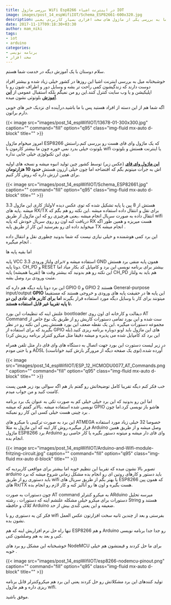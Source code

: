 ```yaml
---
title: بررسی ماژول WiFi Esp8266 در اینترنت اشیاء IOT
image: images/post_14_espWifiIOT/Schema_ESP82661-600x320.jpg
description: در این آموزش ما به بررسی یکی از ماژول های سخت افزاری بسیار کاربردی یعنی ESP8266 می پردازیم.این ماژول جهت اتصال برد های سخت افزاری ما به wifi کاربرد داره و می تونه توی زمینه اینترنت اشیا و هوشمند سازی منازل بسیار کاربردی باشه.
date: 2017-11-17T09:18:30+03:30
author: mam_niki
tags:
- iot
- arduino
categories:
- برنامه نویسی
- سخت افزار
---
```


سلام دوستان با یک آموزش دیگه در خدمت شما هستم.

خوشبختانه میل به بررسی اینترنت اشیا این روزها در کشور خیلی زیاد شده و بیشتر افراد دوست دارند که زندگیشون کمی راحت تر بشه و وسایل دور و اطراف شون رو با اپلیکیشن و یا وب سایت کنترل کنند.این رو من نمیگم بلکه استقبال عمومی از [**این آموزش**](/blog/post_3_arduinobluetoothled/) بلوتوثی نشون میده.

اگه شما هم از این دسته از افراد هستید پس با ما باشید.درآینده ای نزدیک خبر های خوبی دارم براتون.

{{< image src="images/post_14_espWifiIOT/13678-01-300x300.jpg" caption="" command="fill" option="q95" class="img-fluid mx-auto d-block" title="" >}}


امروز میخوام ماژول ESP8266 که یک ماژول وای فای هست رو بررسی کنم.راستش بلوتوث خیلی بدرد نمی خوره چون ما بیشتر کارمون با wifi یا اینترنت هستش و بلوتوث توی این تکنولوژی خیلی جایی نداره.

[**این ماژول وای فای**](https://www.jahankitshop.com/market/d/6410) (عکس زیر) توسط کشور چین تولید انبوه میشه و نسخه های اولیه اش به جرأت میتونم بگم که افتضاحه اما چون خیلی ارزون هستش **حدود 10 هزارتومان** برای همین ارزش داره که روش کار کنیم.

{{< image src="images/post_14_espWifiIOT/Schema_ESP82661.jpg" caption="" command="fill" option="q95" class="img-fluid mx-auto d-block" title="" >}}

ولتاژ کاری این ماژول 3.3V هستش از 8 پین یا پایه تشکیل شده که توی عکس دیده میشه .پایه های RX/TX برای نقل و انتقال داده استفاده میشه .این نکته رو هم بگم که انتقال داده به صورت سریال انجام میشه ،یعنی هرچیزی رو که این ماژول از طریق wifi دریافت کنه اون رو روی سریال خودش که پایه RX هست میریزه و همین طور اگه میخواید داده ای رو بفرستید این کار از طریق پایه TX انجام میشه .

این برد کمی هوشمنده و خیلی نیازی نیست که شما بدونید چطوری نقل و انتقال داده انجام میگیره .

اما بقیه پایه ها

پایه VCC برای ولتاژ ورودی 3.3v استفاده میشه و GND همون پایه منفی برد هستش .دوتا پایه CH_PD و RESET بیشتر برای برنامه نویسی این برد و کامپایل کد بکار میاد اما این نکته رو هم بدونید که بیشتر وقت ها (تقریبا همیشه) پایه CH_PD هم باید به ولتاز مثبت ورودی برد وصل بشه.

این برد دوتا پایه دیگه هم داره که GPIO 0  و GPIO 2 هستند General-purpose input/output **GPIO** این پایه ها در حقیقت پایه های ورودی و خروجی هستند که مستقیما میتونند برای کار با وسایل دیگه مورد استفاده قرار بگیرند **اما** **برای کاربر های عادی این دو تا پایه تقریبا غیر قابل استفاده هستند.**

علتش اینه که تنظیمات این بورد bootloader دیفالت و کارخانه ای اون روی AT Command ست شده و این بورد تمامی دستورات کاریش رو از طریق یک نوع خاص از مجموعه دستورات میگیره .این یک نقطه ضعف این بورد هستش.پس این نکته رو در نظر بگیرید که برای استفاده از GPIO های این ماژول باید اونو دوباره برنامه ریزی کنید.(بله این برد کد کامپایل شده می پذیره و میشه دقیقا مثل میکرو کنترلر برنامه ریزیش کرد)

در زیر لیست دستورت این بورد جهت اتصال به دستگاه های وای فای دار مثل تلفن همراه و یا حتی مودم ADSL آورده شده.(توی یک صفحه دیگه از مرورگر بازش کنید خواناست)

{{< image src="images/post_14_espWifiIOT/ESP_12_HCMODU0077_AT_Commands.png" caption="" command="fill" option="q95" class="img-fluid mx-auto d-block" title="" >}}

خب فکر کنم دیگه تقریبا کامل توضیحاتش رو گفتم باز هم اگه سوالی بود زیر همین پست کامنت کنید و من جواب میدم.

اما این رو بدونید که این برد خیلی خیلی کم به صورت تکی به عنوان یک برد برنامه نویسی شده استفاده میشه .بالاتر گفتم که میشه GPIO هاشو باز نویسی کرد.اما چون برد چینی هست خیلی کسی این کار رو نمیکنه .

این برد به صورت ترکیبی با میکرو های ATMEGA خصوصا 32 خیلی زیاد مورد استفاده قرار میگیره.روش کار اینه که این ماژول به مثلا Arduino وصل میشه و از طریق همین ماژول ESP8266 برد Arduino وای فای دار میشه و میتونه دستور بگیره یا کار خاصی رو انجام بده.

{{< image src="images/post_14_espWifiIOT/Arduino-and-Wifi-module-fritzing-circuit.jpg" caption="" command="fill" option="q95" class="img-fluid mx-auto d-block" title="" >}}

تصویر بالا نشون میده که تقریبا این نتظیم خوبه اما بیشتر برای مواقعی کاربردیه که arduino باید دستور و کارهای روتین ای رو انجام بده مشکل زمانی شروع میشه که برد باید دستوری رو از طریق wifi یا بهتر بگم از طریق سریال های ESP8266 که همون پین های Rx/TX هست بگیره و اون ها رو آنالیز کنه و کار لازم رو انجام بده.

چون دستورات به صورت AT command به میکرو کنترلر ARduino میرسه تحلیل دستورات برای میکرو خیلی مشکله علتشم اینه که دستورات ، رشته String هستند و کلاک و حافظه Arduino ضعیفه و این یعنی کُندی بیش از حد.

فکر کن یه دستوری رو با wifi بفرستی و بعد از چندین ثانیه سخت افزارتون عکس العمل نشون بده.

تنها راه حل نرم افزاریش اینه که هم ESP8266  و هم Arduino  رو جدا جدا برنامه نویسی کنی و بعد به هم وصلشون کنی.

خوشبختانه این مشکل رو برد های NodeMCU برای ما حل کردند و قیمتشون هم خیلی خوبه .

{{< image src="images/post_14_espWifiIOT/esp8266-nodemcu-pinout.png" caption="" command="fill" option="q95" class="img-fluid mx-auto d-block" title="" >}}

تولید کنندهای این برد مشکلاتش رو حل کردند یعنی این برد هم میکروکنترلر قابل برنامه ریزی داره و هم ماژول wifi.

موفق باشید.